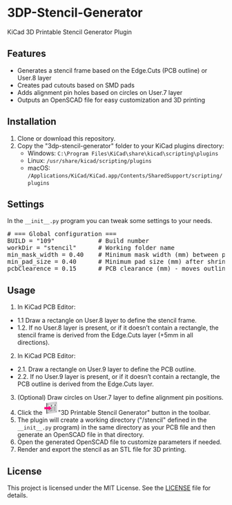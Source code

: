 # 3DP-Stencil-Generator
KiCad 3D Printable Stencil Generator Plugin

## Features

- Generates a stencil frame based on the Edge.Cuts (PCB outline) or User.8 layer
- Creates pad cutouts based on SMD pads
- Adds alignment pin holes based on circles on User.7 layer
- Outputs an OpenSCAD file for easy customization and 3D printing

## Installation

1. Clone or download this repository.
2. Copy the "3dp-stencil-generator" folder to your KiCad plugins directory:
   - Windows: `C:\Program Files\KiCad\share\kicad\scripting\plugins`
   - Linux: `/usr/share/kicad/scripting/plugins`
   - macOS: `/Applications/KiCad/KiCad.app/Contents/SharedSupport/scripting/plugins`

## Settings

In the `__init__.py` program you can tweak some settings to your needs.
<pre>
# === Global configuration ===
BUILD = "109"            # Build number
workDir = "stencil"      # Working folder name
min_mask_width = 0.40    # Minimum mask width (mm) between pads
min_pad_size = 0.40      # Minimum pad size (mm) after shrinking
pcbClearence = 0.15      # PCB clearance (mm) - moves outline outward from Edge.Cuts
</pre>

## Usage

1. In KiCad PCB Editor:
  - 1.1 Draw a rectangle on User.8 layer to define the stencil frame.
  - 1.2. If no User.8 layer is present, or if it doesn’t contain a rectangle, the stencil frame is derived from the Edge.Cuts layer (+5mm in all directions).
2. In KiCad PCB Editor:
  - 2.1. Draw a rectangle on User.9 layer to define the PCB outline.
  - 2.2. If no User.9 layer is present, or if it doesn’t contain a rectangle, the PCB outline is derived from the Edge.Cuts layer.
3. (Optional) Draw circles on User.7 layer to define alignment pin positions.
4. Click the ![icon](https://github.com/hugelton/3DP-Stencil-Generator/blob/99ac4820377e08e7fa33e80fa1f7343ff17766b6/3dp-stencil-generator/icon.png)"3D Printable Stencil Generator" button in the toolbar.
5. The plugin will create a working directory ("/stencil" defined in the `__init__.py` program) in the same directory as your PCB file and then generate an OpenSCAD file in that directory.
6. Open the generated OpenSCAD file to customize parameters if needed.
7. Render and export the stencil as an STL file for 3D printing.

## License

This project is licensed under the MIT License. See the [LICENSE](LICENSE) file for details.
